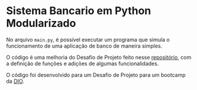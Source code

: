 # Sistema Bancario em Python Modularizado 

No arquivo `main.py`, é possível executar um programa que simula o funcionamento de uma aplicação de banco de maneira simples. 

O código é uma melhoria do Desafio de Projeto feito nesse [repositório](https://github.com/AdaltonF/dio-sistema-bancario-python), com a definição de funções e adições de algumas funcionalidades. 

O código foi desenvolvido para um Desafio de Projeto para um bootcamp da [DIO](https://www.dio.me/).
